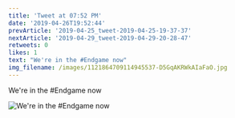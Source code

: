 ```yaml
---
title: 'Tweet at 07:52 PM'
date: '2019-04-26T19:52:44'
prevArticle: '2019-04-25_tweet-2019-04-25-19-37-37'
nextArticle: '2019-04-29_tweet-2019-04-29-20-28-47'
retweets: 0
likes: 1
text: "We're in the #Endgame now"
img_filename: /images/1121864709114945537-D5GqAKRWkAIaFaO.jpg
---
```

We're in the #Endgame now

![We're in the #Endgame now](/images/1121864709114945537-D5GqAKRWkAIaFaO.jpg "We're in the #Endgame now")